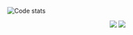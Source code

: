 ![Code stats](https://codestats-readme.wegfan.cn/history-graph/zhangtianli?width=1000&height=200&timezone=08:00&history_days=30&max_languages=7&grid_color=ffffff&zeroline_color=ffffff&language_colors=[%22cdb4db%22,%22ffc8dd%22,%22ffafcc%22,%22bde0fe%22,%22a2d2ff%22,%22b9fbc0%22,%22fdffb6%22,%22f0e6ef%22,%22b5c99a%22])

<p align="center">
  <img src="https://img.shields.io/badge/dynamic/json?label=Code%3A%3AStats&query=%24.total_xp&url=https%3A%2F%2Fcodestats.net%2Fapi%2Fusers%2Fzhangtianli&style=flat-square&color=ffc8dd" />
  <img src="https://wakatime.com/badge/user/c6fe3c6a-b7b7-4579-838c-3597455bb62e.svg?style=flat-square" />
</p>

